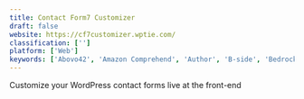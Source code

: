 ```yaml
---
title: Contact Form7 Customizer
draft: false 
website: https://cf7customizer.wptie.com/
classification: ['']
platform: ['Web']
keywords: ['Abovo42', 'Amazon Comprehend', 'Author', 'B-side', 'Bedrock', 'Block Gallery', 'Cloudpress', 'Conversational Form', 'Dimer Beta', 'Drop It for Gutenberg', 'Google Analytics', 'Google Doc Publisher', 'ImportDoc Block for WordPress', 'MightyForms', 'Post.As', 'Publish to WordPress', 'Shortcodes Finder for Wordpress', 'The Most Dangerous Writing App', 'Video Contact Forms by Typeform']
---
```

Customize your WordPress contact forms live at the front-end